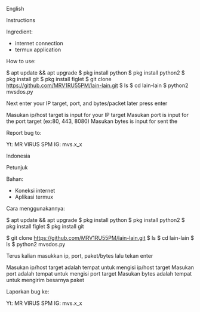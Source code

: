 English

Instructions

Ingredient:
- internet connection
- termux application

How to use:

$ apt update && apt upgrade
$ pkg install python
$ pkg install python2
$ pkg install git
$ pkg install figlet
$ git clone https://github.com/MRV1RU55PM/lain-lain.git
$ ls
$ cd lain-lain
$ python2 mvsdos.py

Next enter your IP target, port, and bytes/packet later press enter

Masukan ip/host target is input for your IP target
Masukan port is input for the port target (ex:80, 443, 8080)
Masukan bytes is input for sent the 

Report bug to:

Yt: MR VIRUS SPM
IG: mvs.x_x



Indonesia

Petunjuk

Bahan:
- Koneksi internet
- Aplikasi termux

Cara menggunakannya:

$ apt update && apt upgrade
$ pkg install python
$ pkg install python2
$ pkg install figlet
$ pkg install git

$ git clone https://github.com/MRV1RU55PM/lain-lain.git
$ ls
$ cd lain-lain
$ ls
$ python2 mvsdos.py

Terus kalian masukkan ip, port,
 paket/bytes lalu tekan enter
 
Masukan ip/host target adalah tempat untuk mengisi ip/host target
Masukan port adalah tempat untuk mengisi port target
Masukan bytes adalah tempat untuk mengirim besarnya paket

Laporkan bug ke:

Yt: MR VIRUS SPM
IG: mvs.x_x



